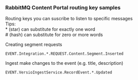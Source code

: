### RabbitMQ Content Portal routing key samples
Routing keys you can suscribe to listen to specific messages\
Tips:\
\* (star) can substitute for exactly one word\
\# (hash) can substitute for zero or more words

Creating segment requests
```
EVENT.Integration.*.REQUEST.Content.Segment.Inserted
```
Ingest make changes to the event (e.g. title, description)
```
EVENT.VersioIngestService.RecordEvent.*.Updated
```
